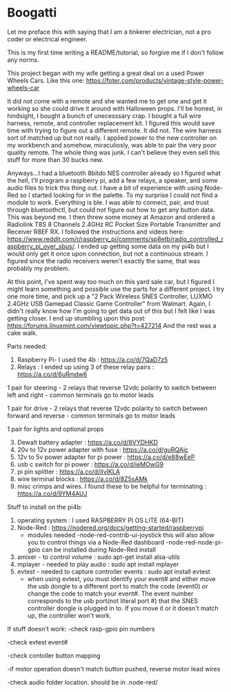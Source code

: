 # Boogatti
Let me preface this with saying that I am a tinkerer electrician, not a pro coder or electrical engineer.

This is my first time writing a README/tutorial, so forgive me if I don't follow any norms.

This project began with my wife getting a great deal on a used Power Wheels Cars. 
Like this one: https://foter.com/products/vintage-style-power-wheels-car

It did not come with a remote and she wanted me to get one and get it working so she could drive it around with Halloween props.
I'll be honest, in hindsight, I bought a bunch of unecesssary crap.
I bought a full wire harness, remote, and controller replacement kit. 
I figured this would save time with trying to figure out a different remote.
It did not. The wire harness sort of matched up but not really. 
I applied power to the new controller on my workbench and somehow, miraculiosly, was able to pair the very poor quality remote.
The whole thing was junk. I can't believe they even sell this stuff for more than 30 bucks new.

Anyways...I had a bluetooth 8bitdo NES controller already so I figured what the hell, I'll program a raspberry pi, add a few relays, 
a speaker, and some audio files to trick this thing out. I have a bit of experience with using Node-Red so I started looking for in the palette. To my surprise I could not find a module to work. Everything is ble. I was able to connect, pair, and trust through bluetoothctl, but could not figure out how to get any button data. This was beyond me.  I then threw some money at Amazon and ordered a Radiolink T8S 8 Channels 2.4GHz RC Pocket Size Portable Transmitter and Receiver R8EF RX.
I followed the instructions and videos here: https://www.reddit.com/r/raspberry_pi/comments/sp8etb/radio_controlled_raspberry_pi_over_sbus/.
I ended up getting some data on my pi4b but I would only get it once upon connection, but not a continuous stream. I figured since the radio receivers weren't exactly the same, that was probably my problem.

At this point, I've spent way too much on this yard sale car, but I figured I might learn something and possible use the parts for a different project.
I try one more time, and pick up a "2 Pack Wireless SNES Controller, LUXMO 2.4GHz USB Gamepad Classic Game Controller" from Walmart.
Again, I didn't really know how I'm going to get data out of this but I felt like I was getting closer.
I end up stumbling upon this post: https://forums.linuxmint.com/viewtopic.php?t=427214
And the rest was a cake walk.

Parts needed:
1. Raspberry Pi- I used the 4b : https://a.co/d/7QaD7z5
2. Relays : I ended up using 3 of these relay pairs : https://a.co/d/6uRmdw6

  1 pair for steering - 2 relays that reverse 12vdc polarity to switch between left and right - common terminals go to motor leads

  1 pair for drive - 2 relays that reverse 12vdc polarity to switch between forward and reverse - common terminals go to motor leads

  1 pair for lights and optional props

3. Dewalt battery adapter : https://a.co/d/8VYDHKD
4. 20v to 12v power adapter with fuse : https://a.co/d/guRQAic
5. 12v to 5v power adapter for pi power : https://a.co/d/e88wEeP
6. usb c switch for pi power : https://a.co/d/ieMOwG9
7. pi pin splitter : https://a.co/d/iIvIKLA
8. wire terminal blocks : https://a.co/d/8Z5sAMk
9. misc crimps and wires. I found these to be helpful for terminating : https://a.co/d/9YM4AUJ

Stuff to install on the pi4b:
1. operating system : I used RASPBERRY PI OS LITE (64-BIT)
2. Node-Red : https://nodered.org/docs/getting-started/raspberrypi
    - modules needed
        -node-red-contrib-ui-joystick     this will also allow you to control things via a Node-Red dashboard
        -node-red-node-pi-gpio            can be installed during Node-Red install
3. amixer - to control volume : sudo apt-get install alsa-utils
4. mplayer - needed to play audio : sudo apt install mplayer
5. evtest - needed to capture controller events  : sudo apt install evtest
   - when using evtest, you must identify your event# and either move the usb dongle to a different port to match the code (event0) or change the code to match your         event#.  The event number corresponds to the usb port(not literal port #) that the SNES controller dongle is plugged in to. If you move it or it doesn't              match up, the controller won't work.

If stuff doesn't work:
  -check rasp-gpio pin numbers

  -check evtest event#

  -check contoller button mapping

  -if motor operation doesn't match button pushed, reverse motor lead wires

  -check audio folder location. should be in .node-red/
  


